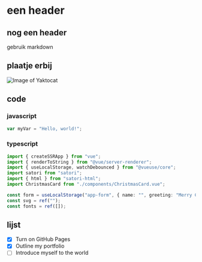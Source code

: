# een header
## nog een header
gebruik markdown
## plaatje erbij
![Image of Yaktocat](https://octodex.github.com/images/yaktocat.png)
## code
### javascript
``` javascript
var myVar = "Hello, world!";
```
### typescript
``` typescript
import { createSSRApp } from "vue";
import { renderToString } from "@vue/server-renderer";
import { useLocalStorage, watchDebounced } from "@vueuse/core";
import satori from "satori";
import { html } from "satori-html";
import ChristmasCard from "./components/ChristmasCard.vue";

const form = useLocalStorage("app-form", { name: "", greeting: "Merry Christmas", photo: '' });
const svg = ref("");
const fonts = ref([]);
```
## lijst
- [x] Turn on GitHub Pages
- [x] Outline my portfolio
- [ ] Introduce myself to the world
